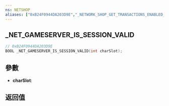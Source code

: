 ```yaml
---
ns: NETSHOP
aliases: ["0xB24F0944DA203D9E","_NETWORK_SHOP_GET_TRANSACTIONS_ENABLED_FOR_CHARACTER"]
---
```

## _NET_GAMESERVER_IS_SESSION_VALID

```c
// 0xB24F0944DA203D9E
BOOL _NET_GAMESERVER_IS_SESSION_VALID(int charSlot);
```


## 參數
* **charSlot**: 

## 返回值
